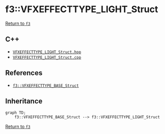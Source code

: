 # f3::VFXEFFECTTYPE_LIGHT_Struct

[Return to `f3`](/docs/f3.md)

## C++

- [`VFXEFFECTTYPE_LIGHT_Struct.hpp`](/src/f3/VFXEFFECTTYPE_LIGHT_Struct.hpp)
- [`VFXEFFECTTYPE_LIGHT_Struct.cpp`](/src/f3/VFXEFFECTTYPE_LIGHT_Struct.cpp)

## References

- [`f3::VFXEFFECTTYPE_BASE_Struct`](/docs/f3/VFXEFFECTTYPE_BASE_Struct.md)

## Inheritance

```mermaid
graph TD;
    f3::VFXEFFECTTYPE_BASE_Struct --> f3::VFXEFFECTTYPE_LIGHT_Struct
```

[Return to `f3`](/docs/f3.md)